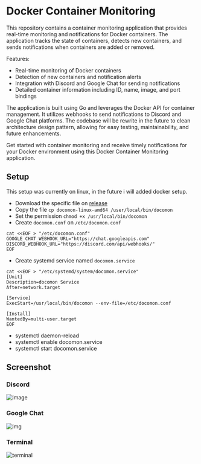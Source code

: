 # Docker Container Monitoring

This repository contains a container monitoring application that provides real-time monitoring and notifications for Docker containers. The application tracks the state of containers, detects new containers, and sends notifications when containers are added or removed.

Features:
- Real-time monitoring of Docker containers
- Detection of new containers and notification alerts
- Integration with Discord and Google Chat for sending notifications
- Detailed container information including ID, name, image, and port bindings

The application is built using Go and leverages the Docker API for container management. It utilizes webhooks to send notifications to Discord and Google Chat platforms. The codebase will be rewrite in the future to clean architecture design pattern, allowing for easy testing, maintainability, and future enhancements.

Get started with container monitoring and receive timely notifications for your Docker environment using this Docker Container Monitoring application.

## Setup

This setup was currently on linux, in the future i will added docker setup.

- Download the specific file on [release](https://github.com/troke12/docomon/releases/latest)
- Copy the file `cp docomon-linux-amd64 /user/local/bin/docomon`
- Set the permission `chmod +x /usr/local/bin/docomon`
- Create `docomon.conf` on `/etc/docomon.conf`
```
cat <<EOF > "/etc/docomon.conf"
GOOGLE_CHAT_WEBHOOK_URL="https://chat.googleapis.com"
DISCORD_WEBHOOK_URL="https://discord.com/api/webhooks/"
EOF
```
- Create systemd service named `docomon.service`
```
cat <<EOF > "/etc/systemd/system/docomon.service"
[Unit]
Description=docomon Service
After=network.target

[Service]
ExecStart=/usr/local/bin/docomon --env-file=/etc/docomon.conf

[Install]
WantedBy=multi-user.target
EOF
```
- systemctl daemon-reload
- systemctl enable docomon.service
- systemctl start docomon.service

## Screenshot

### Discord

![image](https://cdn.discordapp.com/attachments/1011830399032369212/1138115372193685575/image.png)

### Google Chat

![img](https://cdn.discordapp.com/attachments/1011830399032369212/1138115512757403668/image.png)

### Terminal

![terminal](https://cdn.discordapp.com/attachments/1011830399032369212/1138116185582485504/image.png)